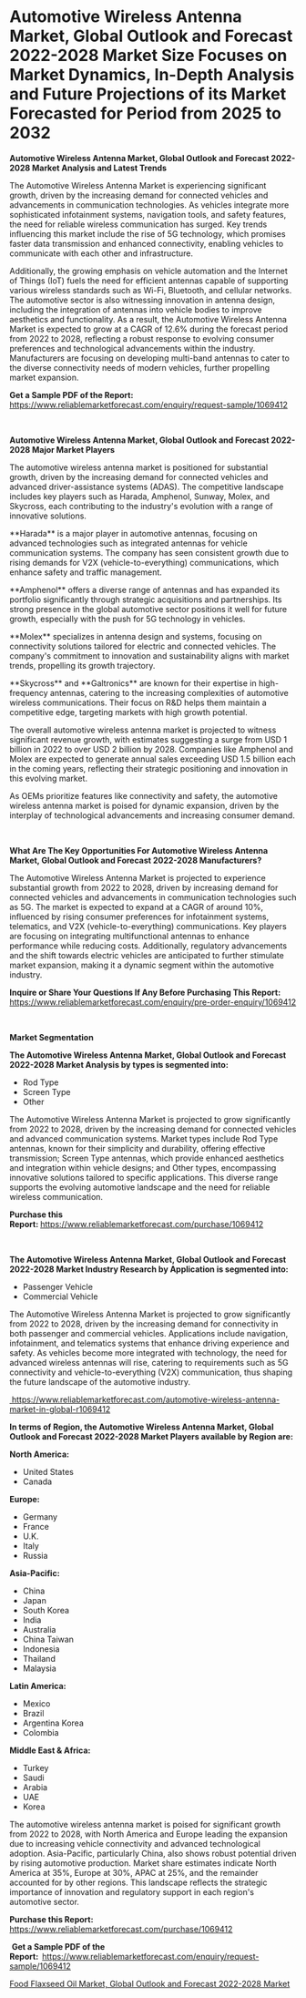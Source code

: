 <p><h1>Automotive Wireless Antenna Market, Global Outlook and Forecast 2022-2028 Market Size Focuses on Market Dynamics, In-Depth Analysis and Future Projections of its Market Forecasted for Period from 2025 to 2032</h1></p><p><strong>Automotive Wireless Antenna Market, Global Outlook and Forecast 2022-2028 Market Analysis and Latest Trends</strong></p>
<p><p>The Automotive Wireless Antenna Market is experiencing significant growth, driven by the increasing demand for connected vehicles and advancements in communication technologies. As vehicles integrate more sophisticated infotainment systems, navigation tools, and safety features, the need for reliable wireless communication has surged. Key trends influencing this market include the rise of 5G technology, which promises faster data transmission and enhanced connectivity, enabling vehicles to communicate with each other and infrastructure. </p><p>Additionally, the growing emphasis on vehicle automation and the Internet of Things (IoT) fuels the need for efficient antennas capable of supporting various wireless standards such as Wi-Fi, Bluetooth, and cellular networks. The automotive sector is also witnessing innovation in antenna design, including the integration of antennas into vehicle bodies to improve aesthetics and functionality. As a result, the Automotive Wireless Antenna Market is expected to grow at a CAGR of 12.6% during the forecast period from 2022 to 2028, reflecting a robust response to evolving consumer preferences and technological advancements within the industry. Manufacturers are focusing on developing multi-band antennas to cater to the diverse connectivity needs of modern vehicles, further propelling market expansion.</p></p>
<p><strong>Get a Sample PDF of the Report:&nbsp;</strong> <a href="https://www.reliablemarketforecast.com/enquiry/request-sample/1069412?utm_campaign=2449&utm_medium=2&utm_source=Github&utm_content=ia&utm_term=21032025&utm_id=automotive-wireless-antenna-market-global-outlook-and-forecast-2022-2028">https://www.reliablemarketforecast.com/enquiry/request-sample/1069412</a></p>
<p>&nbsp;</p>
<p><strong>Automotive Wireless Antenna Market, Global Outlook and Forecast 2022-2028 Major Market Players</strong></p>
<p><p>The automotive wireless antenna market is positioned for substantial growth, driven by the increasing demand for connected vehicles and advanced driver-assistance systems (ADAS). The competitive landscape includes key players such as Harada, Amphenol, Sunway, Molex, and Skycross, each contributing to the industry's evolution with a range of innovative solutions.</p><p>**Harada** is a major player in automotive antennas, focusing on advanced technologies such as integrated antennas for vehicle communication systems. The company has seen consistent growth due to rising demands for V2X (vehicle-to-everything) communications, which enhance safety and traffic management.</p><p>**Amphenol** offers a diverse range of antennas and has expanded its portfolio significantly through strategic acquisitions and partnerships. Its strong presence in the global automotive sector positions it well for future growth, especially with the push for 5G technology in vehicles.</p><p>**Molex** specializes in antenna design and systems, focusing on connectivity solutions tailored for electric and connected vehicles. The company's commitment to innovation and sustainability aligns with market trends, propelling its growth trajectory.</p><p>**Skycross** and **Galtronics** are known for their expertise in high-frequency antennas, catering to the increasing complexities of automotive wireless communications. Their focus on R&D helps them maintain a competitive edge, targeting markets with high growth potential.</p><p>The overall automotive wireless antenna market is projected to witness significant revenue growth, with estimates suggesting a surge from USD 1 billion in 2022 to over USD 2 billion by 2028. Companies like Amphenol and Molex are expected to generate annual sales exceeding USD 1.5 billion each in the coming years, reflecting their strategic positioning and innovation in this evolving market.</p><p>As OEMs prioritize features like connectivity and safety, the automotive wireless antenna market is poised for dynamic expansion, driven by the interplay of technological advancements and increasing consumer demand.</p></p>
<p>&nbsp;</p>
<p><strong>What Are The Key Opportunities For Automotive Wireless Antenna Market, Global Outlook and Forecast 2022-2028 Manufacturers?</strong></p>
<p><p>The Automotive Wireless Antenna Market is projected to experience substantial growth from 2022 to 2028, driven by increasing demand for connected vehicles and advancements in communication technologies such as 5G. The market is expected to expand at a CAGR of around 10%, influenced by rising consumer preferences for infotainment systems, telematics, and V2X (vehicle-to-everything) communications. Key players are focusing on integrating multifunctional antennas to enhance performance while reducing costs. Additionally, regulatory advancements and the shift towards electric vehicles are anticipated to further stimulate market expansion, making it a dynamic segment within the automotive industry.</p></p>
<p><strong>Inquire or Share Your Questions If Any Before Purchasing This Report:</strong> <a href="https://www.reliablemarketforecast.com/enquiry/pre-order-enquiry/1069412?utm_campaign=2449&utm_medium=2&utm_source=Github&utm_content=ia&utm_term=21032025&utm_id=automotive-wireless-antenna-market-global-outlook-and-forecast-2022-2028">https://www.reliablemarketforecast.com/enquiry/pre-order-enquiry/1069412</a></p>
<p>&nbsp;</p>
<p><strong>Market Segmentation</strong></p>
<p><strong>The Automotive Wireless Antenna Market, Global Outlook and Forecast 2022-2028 Market Analysis by types is segmented into:</strong></p>
<p><ul><li>Rod Type</li><li>Screen Type</li><li>Other</li></ul></p>
<p><p>The Automotive Wireless Antenna Market is projected to grow significantly from 2022 to 2028, driven by the increasing demand for connected vehicles and advanced communication systems. Market types include Rod Type antennas, known for their simplicity and durability, offering effective transmission; Screen Type antennas, which provide enhanced aesthetics and integration within vehicle designs; and Other types, encompassing innovative solutions tailored to specific applications. This diverse range supports the evolving automotive landscape and the need for reliable wireless communication.</p></p>
<p><strong>Purchase this Report:&nbsp;</strong><a href="https://www.reliablemarketforecast.com/purchase/1069412?utm_campaign=2449&utm_medium=2&utm_source=Github&utm_content=ia&utm_term=21032025&utm_id=automotive-wireless-antenna-market-global-outlook-and-forecast-2022-2028">https://www.reliablemarketforecast.com/purchase/1069412</a></p>
<p>&nbsp;</p>
<p><strong>The Automotive Wireless Antenna Market, Global Outlook and Forecast 2022-2028 Market Industry Research by Application is segmented into:</strong></p>
<p><ul><li>Passenger Vehicle</li><li>Commercial Vehicle</li></ul></p>
<p><p>The Automotive Wireless Antenna Market is projected to grow significantly from 2022 to 2028, driven by the increasing demand for connectivity in both passenger and commercial vehicles. Applications include navigation, infotainment, and telematics systems that enhance driving experience and safety. As vehicles become more integrated with technology, the need for advanced wireless antennas will rise, catering to requirements such as 5G connectivity and vehicle-to-everything (V2X) communication, thus shaping the future landscape of the automotive industry.</p></p>
<p><a href="https://www.reliablemarketforecast.com/automotive-wireless-antenna-market-in-global-r1069412?utm_campaign=2449&utm_medium=2&utm_source=Github&utm_content=ia&utm_term=21032025&utm_id=automotive-wireless-antenna-market-global-outlook-and-forecast-2022-2028">&nbsp;https://www.reliablemarketforecast.com/automotive-wireless-antenna-market-in-global-r1069412</a></p>
<p><strong>In terms of Region, the Automotive Wireless Antenna Market, Global Outlook and Forecast 2022-2028 Market Players available by Region are:</strong></p>
<p>
    <p> <strong> North America: </strong>
        <ul>
            <li>United States</li>
            <li>Canada</li>
        </ul>
        </p> 
    <p> <strong> Europe: </strong>
        <ul>
            <li>Germany</li>
            <li>France</li>
            <li>U.K.</li>
            <li>Italy</li>
            <li>Russia</li>
        </ul>
        </p> 
    <p> <strong> Asia-Pacific: </strong>
        <ul>
            <li>China</li>
            <li>Japan</li>
            <li>South Korea</li>
            <li>India</li>
            <li>Australia</li>
            <li>China Taiwan</li>
            <li>Indonesia</li>
            <li>Thailand</li>
            <li>Malaysia</li>
        </ul>
        </p> 
    <p> <strong> Latin America: </strong>
        <ul>
            <li>Mexico</li>
            <li>Brazil</li>
            <li>Argentina Korea</li>
            <li>Colombia</li>
        </ul>
        </p> 
    <p> <strong> Middle East & Africa: </strong>
        <ul>
            <li>Turkey</li>
            <li>Saudi</li>
            <li>Arabia</li>
            <li>UAE</li>
            <li>Korea</li>
        </ul>
    </p>
    </p>
<p><p>The automotive wireless antenna market is poised for significant growth from 2022 to 2028, with North America and Europe leading the expansion due to increasing vehicle connectivity and advanced technological adoption. Asia-Pacific, particularly China, also shows robust potential driven by rising automotive production. Market share estimates indicate North America at 35%, Europe at 30%, APAC at 25%, and the remainder accounted for by other regions. This landscape reflects the strategic importance of innovation and regulatory support in each region's automotive sector.</p></p>
<p><strong>Purchase this Report: </strong><a href="https://www.reliablemarketforecast.com/purchase/1069412?utm_campaign=2449&utm_medium=2&utm_source=Github&utm_content=ia&utm_term=21032025&utm_id=automotive-wireless-antenna-market-global-outlook-and-forecast-2022-2028">https://www.reliablemarketforecast.com/purchase/1069412</a></p>
<p>&nbsp;<strong>Get a Sample PDF of the Report:&nbsp;&nbsp;</strong><a href="https://www.reliablemarketforecast.com/enquiry/request-sample/1069412?utm_campaign=2449&utm_medium=2&utm_source=Github&utm_content=ia&utm_term=21032025&utm_id=automotive-wireless-antenna-market-global-outlook-and-forecast-2022-2028">https://www.reliablemarketforecast.com/enquiry/request-sample/1069412</a></p>
<p><strong></strong></p>
<p><p><a href="https://github.com/norbeludie83/Market-Research-Report-List-1/blob/main/food-flaxseed-oil-market-global-outlook-and-forecast-2022-2028-market.md?utm_campaign=2449&utm_medium=2&utm_source=Github&utm_content=ia&utm_term=21032025&utm_id=automotive-wireless-antenna-market-global-outlook-and-forecast-2022-2028">Food Flaxseed Oil Market, Global Outlook and Forecast 2022-2028 Market</a></p></p>